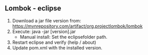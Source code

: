 ## Lombok - eclipse
1. Download a jar file version from: https://mvnrepository.com/artifact/org.projectlombok/lombok
2. Execute: java -jar [version].jar
	- Manual install: Set the eclipsefolder  path.
3. Restart eclipse and verify (help / about)
4. Update pom.xml with the installed version.